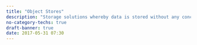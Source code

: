 ```yaml
---
title: "Object Stores"
description: "Storage solutions whereby data is stored without any concept of folders or organisational structure, instead being referenced by a unique identifier and accessed via a REST API rather than a traditional filesystem API.  Generally designed to be massively parallel and scalable, and often supports a range of features including support for storage of custom metadata against data, replication of data for redundancy, tiered storage and object versioning.  Often most associated with cloud services, but increasing available as on-site deployable software."
no-category-techs: true
draft-banner: true
date: 2017-05-31 07:30
---
```

